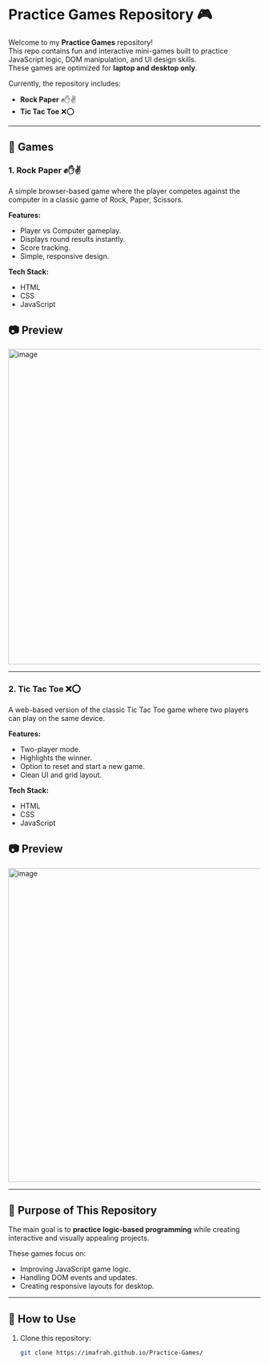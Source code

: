 # Practice Games Repository 🎮

Welcome to my **Practice Games** repository!  
This repo contains fun and interactive mini-games built to practice JavaScript logic, DOM manipulation, and UI design skills.  
These games are optimized for **laptop and desktop only**.

Currently, the repository includes:

- **Rock Paper** ✊✋✌️  
- **Tic Tac Toe** ❌⭕  

---

## 📂 Games

### 1. Rock Paper ✊✋✌️
A simple browser-based game where the player competes against the computer in a classic game of Rock, Paper, Scissors.

**Features:**
- Player vs Computer gameplay.
- Displays round results instantly.
- Score tracking.
- Simple, responsive design.

**Tech Stack:**
- HTML
- CSS
- JavaScript

## 📷 Preview
<img width="1364" height="630" alt="image" src="https://github.com/user-attachments/assets/fa3b8a4a-cbf3-4912-aa50-adf8b087bd23" />

---

### 2. Tic Tac Toe ❌⭕
A web-based version of the classic Tic Tac Toe game where two players can play on the same device.

**Features:**
- Two-player mode.
- Highlights the winner.
- Option to reset and start a new game.
- Clean UI and grid layout.

**Tech Stack:**
- HTML
- CSS
- JavaScript

## 📷 Preview
<img width="1363" height="627" alt="image" src="https://github.com/user-attachments/assets/4b5ac370-3d69-4c4d-b386-d36a50e45478" />


---

## 🚀 Purpose of This Repository
The main goal is to **practice logic-based programming** while creating interactive and visually appealing projects.

These games focus on:
- Improving JavaScript game logic.
- Handling DOM events and updates.
- Creating responsive layouts for desktop.

---

## 📜 How to Use

1. Clone this repository:
   ```bash
   git clone https://imafrah.github.io/Practice-Games/
